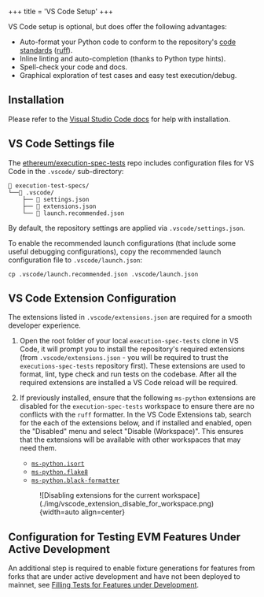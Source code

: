+++
title = 'VS Code Setup'
+++

VS Code setup is optional, but does offer the following advantages:

- Auto-format your Python code to conform to the repository's [code standards](../writing_tests/code_standards.md) ([ruff](https://docs.astral.sh/ruff/)).
- Inline linting and auto-completion (thanks to Python type hints).
- Spell-check your code and docs.
- Graphical exploration of test cases and easy test execution/debug.

## Installation

Please refer to the [Visual Studio Code docs](https://code.visualstudio.com/docs/setup/setup-overview) for help with installation.

## VS Code Settings file

The [ethereum/execution-spec-tests](https://github.com/ethereum/execution-spec-tests) repo includes configuration files for VS Code in the `.vscode/` sub-directory:

```text
📁 execution-test-specs/
└──📁 .vscode/
    ├── 📄 settings.json
    ├── 📄 extensions.json
    └── 📄 launch.recommended.json
```

By default, the repository settings are applied via `.vscode/settings.json`.

To enable the recommended launch configurations (that include some useful debugging configurations), copy the recommended launch configuration file to `.vscode/launch.json`:

```console
cp .vscode/launch.recommended.json .vscode/launch.json
```

## VS Code Extension Configuration

The extensions listed in `.vscode/extensions.json` are required for a smooth developer experience.

1. Open the root folder of your local `execution-spec-tests` clone in VS Code, it will prompt you to install the repository's required extensions (from `.vscode/extensions.json` - you will be required to trust the `executions-spec-tests` repository first). These extensions are used to format, lint, type check and run tests on the codebase. After all the required extensions are installed a VS Code reload will be required.

2. If previously installed, ensure that the following `ms-python` extensions are disabled for the `execution-spec-tests` workspace to ensure there are no conflicts with the `ruff` formatter. In the VS Code Extensions tab, search for the each of the extensions below, and if installed and enabled, open the "Disabled" menu and select "Disable (Workspace)". This ensures that the extensions will be available with other workspaces that may need them.

    - [`ms-python.isort`](https://marketplace.visualstudio.com/items?itemName=ms-python.isort)
    - [`ms-python.flake8`](https://marketplace.visualstudio.com/items?itemName=ms-python.flake8)
    - [`ms-python.black-formatter`](https://marketplace.visualstudio.com/items?itemName=ms-python.black-formatter)

    <figure markdown>
        ![Disabling extensions for the current workspace](./img/vscode_extension_disable_for_workspace.png){width=auto align=center}
    </figure>

## Configuration for Testing EVM Features Under Active Development

An additional step is required to enable fixture generations for features from forks that are under active development and have not been deployed to mainnet, see [Filling Tests for Features under Development](../filling_tests/filling_tests_dev_fork.md#vs-code-setup).
